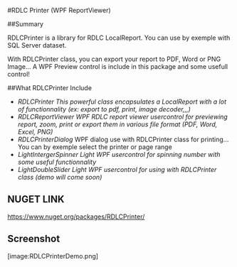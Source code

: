 #RDLC Printer (WPF ReportViewer)

##Summary

RDLCPrinter is a library for RDLC LocalReport. You can use by exemple with SQL Server dataset.

With RDLCPrinter class, you can export your report to PDF, Word or PNG Image... A WPF Preview control is include in this package and some usefull control!

##What RDLCPrinter Include
* *RDLCPrinter* _This powerful class encapsulates a LocalReport with a lot of functionnality (ex: export to pdf, print, image decoder,,,)_
* *RDLCReportViewer* _WPF RDLC report viewer usercontrol for previewing report, zoom, print or export them in various file format (PDF, Word, Excel, PNG)_
* *RDLCPrinterDialog* WPF dialog use with RDLCPrinter class for printing... You can by exemple select the printer or page range
* *LightIntergerSpinner* _Light WPF usercontrol for spinning number with some useful functionnality_
* *LightDoubleSlider* _Light WPF usercontrol for using with RDLCPrinter class *(demo will come soon)*_

## NUGET LINK
https://www.nuget.org/packages/RDLCPrinter/

## Screenshot
[image:RDLCPrinterDemo.png]
